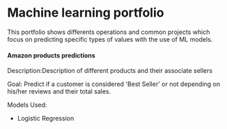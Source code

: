 # Machine learning portfolio



This portfolio shows differents operations and common projects which focus on predicting specific types of values with the use of ML models.





#### Amazon products predictions

Description:Description of different products and their associate sellers

Goal: Predict if a customer is considered 'Best Seller' or not depending on his/her reviews and their total sales.

Models Used:
  - Logistic Regression


